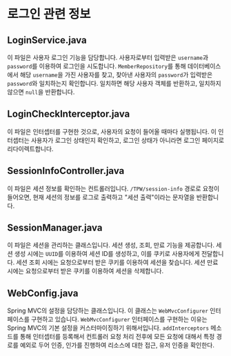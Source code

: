 # 로그인 관련 정보

## LoginService.java
이 파일은 사용자 로그인 기능을 담당합니다. 사용자로부터 입력받은 `username`과 `password`를 이용하여 로그인을 시도합니다. `MemberRepository`를 통해 데이터베이스에서 해당 `username`을 가진 사용자를 찾고, 찾아낸 사용자의 `password`가 입력받은 `password`와 일치하는지 확인합니다. 일치하면 해당 사용자 객체를 반환하고, 일치하지 않으면 `null`을 반환합니다.

## LoginCheckInterceptor.java
이 파일은 인터셉터를 구현한 것으로, 사용자의 요청이 들어올 때마다 실행됩니다. 이 인터셉터는 사용자가 로그인 상태인지 확인하고, 로그인 상태가 아니라면 로그인 페이지로 리다이렉트합니다.

## SessionInfoController.java
이 파일은 세션 정보를 확인하는 컨트롤러입니다. `/TPW/session-info` 경로로 요청이 들어오면, 현재 세션의 정보를 로그로 출력하고 "세션 출력"이라는 문자열을 반환합니다.

## SessionManager.java
이 파일은 세션을 관리하는 클래스입니다. 세션 생성, 조회, 만료 기능을 제공합니다. 세션 생성 시에는 `UUID`를 이용하여 세션 ID를 생성하고, 이를 쿠키로 사용자에게 전달합니다. 세션 조회 시에는 요청으로부터 받은 쿠키를 이용하여 세션을 찾습니다. 세션 만료 시에는 요청으로부터 받은 쿠키를 이용하여 세션을 삭제합니다.

## WebConfig.java
Spring MVC의 설정을 담당하는 클래스입니다. 이 클래스는 `WebMvcConfigurer` 인터페이스를 구현하고 있습니다. `WebMvcConfigurer` 인터페이스를 구현하는 이유는 Spring MVC의 기본 설정을 커스터마이징하기 위해서입니다. `addInterceptors` 메소드를 통해 인터셉터를 등록해서 컨트롤러 요청 처리 전후에 모든 요청에 대해서 특정 경로를 예외로 두어 인증, 인가를 진행하여 리소스에 대한 접근, 유저 인증을 확인한다.
